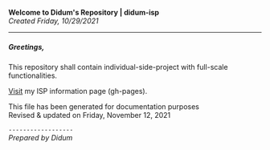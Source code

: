 **Welcome to Didum's Repository | didum-isp**<br/>
*Created Friday, 10/29/2021*

---

##### Greetings,

This repository shall contain individual-side-project with full-scale functionalities.

[Visit](https://isdidum.github.io/didum-isp/) my ISP information page (gh-pages).

This file has been generated for documentation purposes<br/>
Revised & updated on Friday, November 12, 2021

`------------------`<br/>
*Prepared by Didum*

